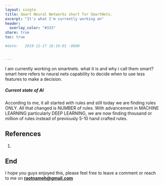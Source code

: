 ```yaml
---
layout: single
title: Smart Neural Networks short for SmartNets.
excerpt: "It's what I'm currently working on"
header:
  overlay_color: "#333"
share: true
toc: true

#date:   2019-12-17 16:16:01 -0600


---
```

<!-- For inline LaTex, MathJax looks for the \\( ... \\) delimiter. Hence to write a 2 = b 2 as an inline equation, use \\( a^2 = b^2 \\). For displayed equations, the delimiter is either \\[ ... \\]. And so to display a 2 = b 2 + c 2 we would write \\[ a^2 = b^2 + c^2 \\].
 -->

 <!-- <p align='center'>
<img src="/assets/images/eck/evsp.jpg">
<figcaption align='center'>Fig.1 Log plot.</figcaption>
</p>

<br />   -->
<!-- <font size="2"> **side note**: negative sign to make numbers positive, thats all </font>   -->


<script type="text/javascript" async
  src="https://cdnjs.cloudflare.com/ajax/libs/mathjax/2.7.1/MathJax.js?config=TeX-AMS-MML_HTMLorMML">
</script>

I am currently working on smartnets. what it is and why i call them smart?  
smart here refers to neural nets capability to decide when to use less features to make a decision.

##### Current state of AI
According to me, it all started with rules and still today we are finding rules ONLY. All that changed is NUMBER of rules. With advancement in MACHINE LEARNING particularly DEEP LEARNING, we are now finding thousand or million of rules instead of previously 5-10 hand crafted rules.

## References
1. 

## End
I hope you guys enjoyed this, please feel free to leave a comment or reach to me on **raotnameh@gmail.com**